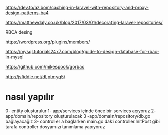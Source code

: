 
https://dev.to/azibom/caching-in-laravel-with-repository-and-proxy-design-patterns-ba4

https://matthewdaly.co.uk/blog/2017/03/01/decorating-laravel-repositories/


RBCA desing 

https://wordpress.org/plugins/members/

https://mysql.tutorials24x7.com/blog/guide-to-design-database-for-rbac-in-mysql


https://github.com/mikespook/gorbac

http://jsfiddle.net/dLptmyq5/



# nasıl yapılır 
 0- entity oluşturulur 
 1- app/services içinde önce bir services açıyoruz 
 2- app/domain/repository oluşturulacak
 3 -app/domain/repository/db.go  bağlayacağız 
 3- controller a bağlarken main.go daki controller.InitPost gibi tarafa controller dosyamızı tanımlama yapıyoruz 
